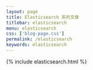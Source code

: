 ```yaml
---
layout: page
title: Elasticsearch 系列文章
titlebar: elasticsearch
menu: elasticsearch
css: ['blog-page.css']
permalink: /elasticsearch
keywords: elasticsearch
---
```


{% include elasticsearch.html %}